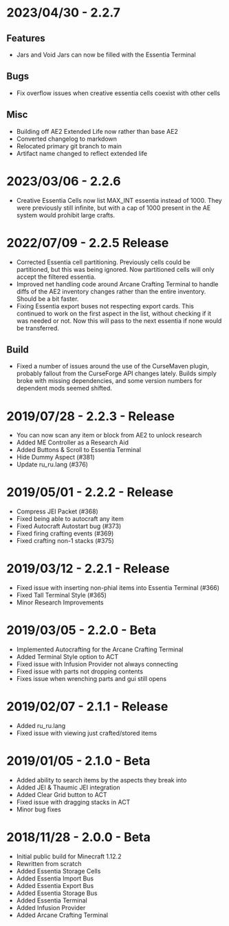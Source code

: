 ﻿# 2023/04/30 - 2.2.7
## Features
* Jars and Void Jars can now be filled with the Essentia Terminal
## Bugs
* Fix overflow issues when creative essentia cells coexist with other cells
## Misc
* Building off AE2 Extended Life now rather than base AE2
* Converted changelog to markdown
* Relocated primary git branch to main
* Artifact name changed to reflect extended life

# 2023/03/06 - 2.2.6
* Creative Essentia Cells now list MAX_INT essentia instead of 1000. They were previously still infinite, but with
  a cap of 1000 present in the AE system would prohibit large crafts.

# 2022/07/09 - 2.2.5 Release
* Corrected Essentia cell partitioning. Previously cells could be partitioned, but this was being ignored. Now
  partitioned cells will only accept the filtered essentia.
* Improved net handling code around Arcane Crafting Terminal to handle diffs of the AE2 inventory changes rather than
  the entire inventory. Should be a bit faster.
* Fixing Essentia export buses not respecting export cards. This continued to work on the first aspect in the list,
  without checking if it was needed or not. Now this will pass to the next essentia if none would be transferred.

## Build
* Fixed a number of issues around the use of the CurseMaven plugin, probably fallout from the CurseForge API
  changes lately. Builds simply broke with missing dependencies, and some version numbers for dependent mods seemed
  shifted.

# 2019/07/28 - 2.2.3 - Release
* You can now scan any item or block from AE2 to unlock research
* Added ME Controller as a Research Aid
* Added Buttons & Scroll to Essentia Terminal
* Hide Dummy Aspect (#381)
* Update ru_ru.lang (#376)

# 2019/05/01 - 2.2.2 - Release
* Compress JEI Packet (#368)
* Fixed being able to autocraft any item
* Fixed Autocraft Autostart bug (#373)
* Fixed firing crafting events (#369)
* Fixed crafting non-1 stacks (#375)

# 2019/03/12 - 2.2.1 - Release
* Fixed issue with inserting non-phial items into Essentia Terminal (#366)
* Fixed Tall Terminal Style (#365)
* Minor Research Improvements

# 2019/03/05 - 2.2.0 - Beta
* Implemented Autocrafting for the Arcane Crafting Terminal
* Added Terminal Style option to ACT
* Fixed issue with Infusion Provider not always connecting
* Fixed issue with parts not dropping contents
* Fixes issue when wrenching parts and gui still opens

# 2019/02/07 - 2.1.1 - Release
* Added ru_ru.lang
* Fixed issue with viewing just crafted/stored items

# 2019/01/05 - 2.1.0 - Beta
* Added ability to search items by the aspects they break into
* Added JEI & Thaumic JEI integration
* Added Clear Grid button to ACT
* Fixed issue with dragging stacks in ACT
* Minor bug fixes

# 2018/11/28 - 2.0.0 - Beta
* Initial public build for Minecraft 1.12.2
* Rewritten from scratch
* Added Essentia Storage Cells
* Added Essentia Import Bus
* Added Essentia Export Bus
* Added Essentia Storage Bus
* Added Essentia Terminal
* Added Infusion Provider
* Added Arcane Crafting Terminal

